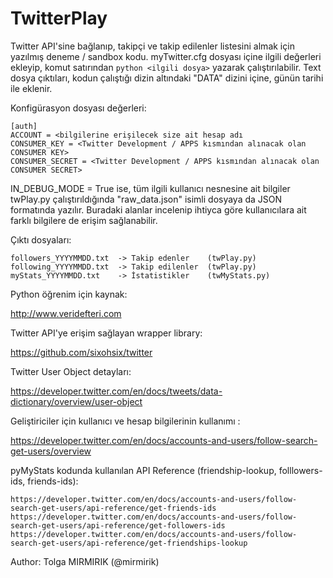 # TwitterPlay

Twitter API'sine bağlanıp, takipçi ve takip edilenler listesini almak için yazılmış deneme / sandbox kodu.
myTwitter.cfg dosyası içine ilgili değerleri ekleyip, komut satırından `python <ilgili dosya>` yazarak çalıştırılabilir.
Text dosya çıktıları, kodun çalıştığı dizin altındaki "DATA" dizini içine, günün tarihi ile eklenir.

Konfigürasyon dosyası değerleri:
    
    [auth]
    ACCOUNT = <bilgilerine erişilecek size ait hesap adı
    CONSUMER_KEY = <Twitter Development / APPS kısmından alınacak olan CONSUMER KEY>
    CONSUMER_SECRET = <Twitter Development / APPS kısmından alınacak olan CONSUMER SECRET>

IN_DEBUG_MODE = True ise,
    tüm ilgili kullanıcı nesnesine ait bilgiler twPlay.py çalıştırıldığında "raw_data.json" isimli dosyaya da JSON formatında yazılır. Buradaki alanlar incelenip ihtiyca göre kullanıcılara ait farklı bilgilere de erişim sağlanabilir.

Çıktı dosyaları:

    followers_YYYYMMDD.txt  -> Takip edenler    (twPlay.py)
    following_YYYYMMDD.txt  -> Takip edilenler  (twPlay.py)
    myStats_YYYYMMDD.txt    -> İstatistikler    (twMyStats.py)

Python öğrenim için kaynak:

http://www.veridefteri.com

Twitter API'ye erişim sağlayan wrapper library:

https://github.com/sixohsix/twitter

Twitter User Object detayları:

https://developer.twitter.com/en/docs/tweets/data-dictionary/overview/user-object

Geliştiriciler için kullanıcı ve hesap bilgilerinin kullanımı :

https://developer.twitter.com/en/docs/accounts-and-users/follow-search-get-users/overview

pyMyStats kodunda kullanılan API Reference (friendship-lookup, folllowers-ids, friends-ids):

    https://developer.twitter.com/en/docs/accounts-and-users/follow-search-get-users/api-reference/get-friends-ids
    https://developer.twitter.com/en/docs/accounts-and-users/follow-search-get-users/api-reference/get-followers-ids
    https://developer.twitter.com/en/docs/accounts-and-users/follow-search-get-users/api-reference/get-friendships-lookup


Author: Tolga MIRMIRIK (@mirmirik)
